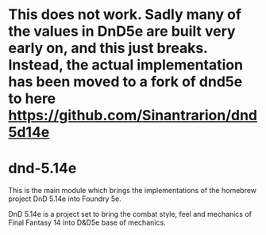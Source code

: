 # This does not work. Sadly many of the values in DnD5e are built very early on, and this just breaks. Instead, the actual implementation has been moved to a fork of dnd5e to here https://github.com/Sinantrarion/dnd5d14e

# dnd-5.14e
This is the main module which brings the implementations of the homebrew project DnD 5.14e into Foundry 5e. 

DnD 5.14e is a project set to bring the combat style, feel and mechanics of Final Fantasy 14 into D&D5e base of mechanics. 
